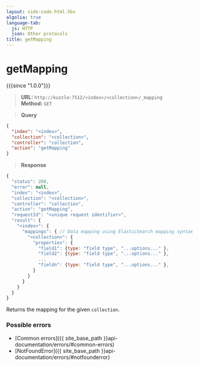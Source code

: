 ```yaml
---
layout: side-code.html.hbs
algolia: true
language-tab:
  js: HTTP
  json: Other protocols
title: getMapping
---
```


# getMapping

{{{since "1.0.0"}}}

<blockquote class="js">
<p>
<b>URL:</b> <code>http://kuzzle:7512/&lt;index&gt;/&lt;collection&gt;/_mapping</code>  
<br><b>Method:</b> <code>GET</code>
</p>
</blockquote>

<blockquote class="json">
<p>
<b>Query</b>
</p>
</blockquote>


```json
{
  "index": "<index>",
  "collection": "<collection>",
  "controller": "collection",
  "action": "getMapping"
}
```

>**Response**

```javascript
{
  "status": 200,
  "error": null,
  "index": "<index>",
  "collection": "<collection>",
  "controller": "collection",
  "action": "getMapping",
  "requestId": "<unique request identifier>",
  "result": {
    "<index>": {
      "mappings": { // Data mapping using ElasticSearch mapping syntax
        "<collection>": {
          "properties": {
            "field1": {type: "field type", "...options..." },
            "field2": {type: "field type", "...options..." },
            ...
            "fieldn": {type: "field type", "...options..." },
          }
        }
      }
    }
  }
}
```

Returns the mapping for the given `collection`.

### Possible errors

- [Common errors]({{ site_base_path }}api-documentation/errors/#common-errors)
- [NotFoundError]({{ site_base_path }}api-documentation/errors/#notfounderror)
